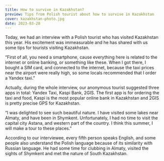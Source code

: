 ```yaml
---
title: How to survive in Kazakhstan?
preview: Tips from Polish tourist about how to survive in Kazakhstan
cover: kazakhstan-photo.jpg
date: 2023-03-28
---
```


Today, we had an interview with a Polish tourist who has visited Kazakhstan this year. His excitement was immeasurable and he has shared with us some tips for tourists visiting Kazakhstan. 

“First of all, you need a smartphone, cause everything here is related to the internet or online banking, or something like these. When I got there, I bought a SIM card, and connected to the internet, because the taxi prices near the airport were really high, so some locals recommended that I order a Yandex taxi.”

Actually, during the whole interview, our anonymous tourist suggested three apps in total: Yandex Taxi, Kaspi Bank, 2GIS. The first app is for ordering the taxi and food, Kaspi is the most popular online bank in Kazakhstan and 2GIS is pretty precise GPS for Kazakhstan. 

“I was delighted to see such beautiful nature. I have visited some lakes near Almaty, and have been in Shymkent. Unfortunately, I had no time to visit the capital city Astana, and western part of the country. I think this summer, I will make a tour to these places.” 

According to our interviewee, every fifth person speaks English, and some people also understand the Polish language because of its similarity with Russian language. He had some time for clubbing in Almaty, visited the sights of Shymkent and met the nature of South Kazakhstan. 
